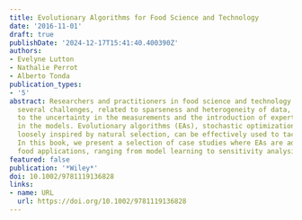 ```yaml
---
title: Evolutionary Algorithms for Food Science and Technology
date: '2016-11-01'
draft: true
publishDate: '2024-12-17T15:41:40.400390Z'
authors:
- Evelyne Lutton
- Nathalie Perrot
- Alberto Tonda
publication_types:
- '5'
abstract: Researchers and practitioners in food science and technology routinely face
  several challenges, related to sparseness and heterogeneity of data, as well as
  to the uncertainty in the measurements and the introduction of expert knowledge
  in the models. Evolutionary algorithms (EAs), stochastic optimization techniques
  loosely inspired by natural selection, can be effectively used to tackle these issues.
  In this book, we present a selection of case studies where EAs are adopted in real-world
  food applications, ranging from model learning to sensitivity analysis.
featured: false
publication: '*Wiley*'
doi: 10.1002/9781119136828
links:
- name: URL
  url: https://doi.org/10.1002/9781119136828
---
```


